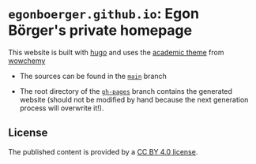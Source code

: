 # ``egonboerger.github.io``: Egon Börger's private homepage

This website is built with [hugo](https://gohugo.io/) and uses the [academic theme](https://github.com/wowchemy/starter-hugo-academic) from [wowchemy](https://wowchemy.com/)

- The sources can be found in the [``main``](https://github.com/egonboerger/egonboerger.github.io/tree/main) branch

- The root directory of the [``gh-pages``](https://github.com/egonboerger/egonboerger.github.io/tree/gh-pages) branch contains the generated website (should not be modified by hand because the next generation process will overwrite it!).


## License
The published content is provided by a [CC BY 4.0 license](https://creativecommons.org/licenses/by/4.0/).
